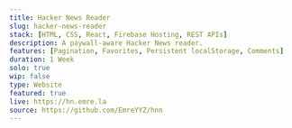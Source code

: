 ```yaml
---
title: Hacker News Reader
slug: hacker-news-reader
stack: [HTML, CSS, React, Firebase Hosting, REST APIs]
description: A paywall-aware Hacker News reader.
features: [Pagination, Favorites, Persistent localStorage, Comments]
duration: 1 Week
solo: true
wip: false
type: Website
featured: true
live: https://hn.emre.la
source: https://github.com/EmreYYZ/hnn
---
```

